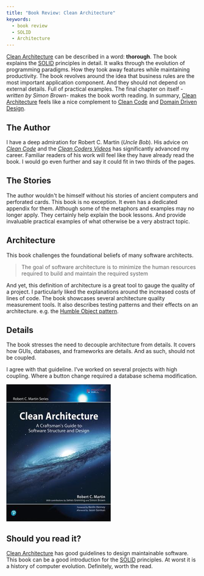 ```yaml
---
title: "Book Review: Clean Architecture"
keywords:
  - book review
  - SOLID
  - Architecture
---
```


[Clean Architecture](https://www.amazon.com/Clean-Architecture-Craftsmans-Software-Structure/dp/0134494164/ref=as_li_ss_tl?s=books&ie=UTF8&qid=1540987718&sr=1-1&keywords=clean+architecture&dpID=41BjtnvIUQL&preST=_SX218_BO1,204,203,200_QL40_&dpSrc=srch&linkCode=sl1&tag=capr04-20&linkId=4db91ebc7378d50015ecea3400e2c985&language=en_US) can be described in a word: **thorough**. The book explains the [SOLID](https://en.wikipedia.org/wiki/SOLID) principles in detail. It walks through the evolution of programming paradigms. How they took away features while maintaining productivity. The book revolves around the idea that business rules are the most important application component. And they should not depend on external details. Full of practical examples. The final chapter on itself _-written by Simon Brown-_ makes the book worth reading. In summary, [Clean Architecture](https://www.amazon.com/Clean-Architecture-Craftsmans-Software-Structure/dp/0134494164/ref=as_li_ss_tl?s=books&ie=UTF8&qid=1540987718&sr=1-1&keywords=clean+architecture&dpID=41BjtnvIUQL&preST=_SX218_BO1,204,203,200_QL40_&dpSrc=srch&linkCode=sl1&tag=capr04-20&linkId=4db91ebc7378d50015ecea3400e2c985&language=en_US) feels like a nice complement to [Clean Code](https://www.amazon.com/Clean-Code-Handbook-Software-Craftsmanship/dp/0132350882/ref=as_li_ss_tl?ie=UTF8&qid=1540987558&sr=8-3&keywords=clean+code&dpID=515iEcDr1GL&preST=_SX258_BO1,204,203,200_QL70_&dpSrc=srch&linkCode=sl1&tag=capr04-20&linkId=bd49e88352bf0a04cc67494877a90ed5&language=en_US) and [Domain Driven Design](https://www.amazon.com/Domain-Driven-Design-Tackling-Complexity-Software-dp-0321125215/dp/0321125215/ref=as_li_ss_tl?_encoding=UTF8&me=&qid=1540987661&linkCode=sl1&tag=capr04-20&linkId=a115a41549aa74e6ebb55a3043ccaccb&language=en_US).  

## The Author  

I have a deep admiration for Robert C. Martin (_Uncle Bob_). His advice on _[Clean Code](https://www.amazon.com/Clean-Code-Handbook-Software-Craftsmanship/dp/0132350882/ref=as_li_ss_tl?ie=UTF8&qid=1540987558&sr=8-3&keywords=clean+code&dpID=515iEcDr1GL&preST=_SX258_BO1,204,203,200_QL70_&dpSrc=srch&linkCode=sl1&tag=capr04-20&linkId=bd49e88352bf0a04cc67494877a90ed5&language=en_US)_ and the _[Clean Coders Videos](https://cleancoders.com/)_ has significantly advanced my career. Familiar readers of his work will feel like they have already read the book. I would go even further and say it could fit in two thirds of the pages.  

## The Stories  

The author wouldn't be himself without his stories of ancient computers and perforated cards. This book is no exception. It even has a dedicated appendix for them. Although some of the metaphors and examples may no longer apply. They certainly help explain the book lessons. And provide invaluable practical examples of what otherwise be a very abstract topic.  

## Architecture  

This book challenges the foundational beliefs of many software architects.  

> The goal of software architecture is to minimize the human resources required to build and maintain the required system  

And yet, this definition of architecture is a great tool to gauge the quality of a project. I particularly liked the explanations around the increased costs of lines of code. The book showcases several architecture quality measurement tools. It also describes testing patterns and their effects on an architecture. e.g. the [Humble Object pattern](https://www.oreilly.com/library/view/clean-architecture-a/9780134494272/ch23.xhtml).    

## Details  

The book stresses the need to decouple architecture from details. It covers how GUIs, databases, and frameworks are details. And as such, should not be coupled.  

I agree with that guideline. I’ve worked on several projects with high coupling. Where a button change required a database schema modification.  

[![Clean Architecture](/images/books/clean-architecture.jpeg)](https://www.amazon.com/Clean-Architecture-Craftsmans-Software-Structure/dp/0134494164/ref=as_li_ss_tl?s=books&ie=UTF8&qid=1540987718&sr=1-1&keywords=clean+architecture&dpID=41BjtnvIUQL&preST=_SX218_BO1,204,203,200_QL40_&dpSrc=srch&linkCode=sl1&tag=capr04-20&linkId=4db91ebc7378d50015ecea3400e2c985&language=en_US)  

## Should you read it?  

[Clean Architecture](https://www.amazon.com/Clean-Architecture-Craftsmans-Software-Structure/dp/0134494164/ref=as_li_ss_tl?s=books&ie=UTF8&qid=1540987718&sr=1-1&keywords=clean+architecture&dpID=41BjtnvIUQL&preST=_SX218_BO1,204,203,200_QL40_&dpSrc=srch&linkCode=sl1&tag=capr04-20&linkId=4db91ebc7378d50015ecea3400e2c985&language=en_US) has good guidelines to design maintainable software. This book can be a good introduction for the [SOLID](https://en.wikipedia.org/wiki/SOLID) principles. At worst it is a history of computer evolution. Definitely, worth the read.  
